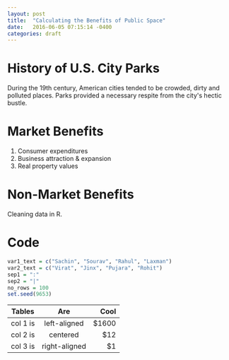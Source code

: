 ```yaml
---
layout: post
title:  "Calculating the Benefits of Public Space"
date:   2016-06-05 07:15:14 -0400
categories: draft
---
```


# History of U.S. City Parks

During the 19th century, American cities tended to be crowded, dirty and polluted places. Parks provided a necessary respite from the city's hectic bustle.

# Market Benefits

1. Consumer expenditures
2. Business attraction & expansion
3. Real property values 


# Non-Market Benefits

Cleaning data in R.

# Code 

```r
var1_text = c("Sachin", "Sourav", "Rahul", "Laxman")
var2_text = c("Virat", "Jinx", "Pujara", "Rohit")
sep1 = ":"
sep2 = "|"
no_rows = 100
set.seed(9653)

```

| Tables   |      Are      |  Cool |
|----------|:-------------:|------:|
| col 1 is |  left-aligned | $1600 |
| col 2 is |    centered   |   $12 |
| col 3 is | right-aligned |    $1 |